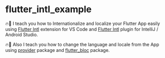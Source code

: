# flutter_intl_example

🔥🚀 I teach you how to Internationalize and localize your Flutter App easily using [Flutter Intl](https://marketplace.visualstudio.com/items?itemName=localizely.flutter-intl) extension for VS Code and [Flutter Intl](https://plugins.jetbrains.com/plugin/13666-flutter-intl) plugin for IntelliJ / Android Studio.

🔥🚀 Also I teach you how to change the language and locale from the App using [provider](https://pub.dev/packages/provider) package and [flutter_bloc](https://pub.dev/packages/flutter_bloc) package.